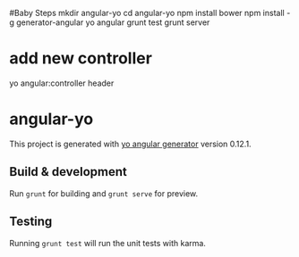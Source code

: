 #Baby Steps
mkdir angular-yo
cd angular-yo
npm install bower
npm install -g generator-angular
yo angular
grunt test
grunt server

# add new controller
yo angular:controller header

# angular-yo

This project is generated with [yo angular generator](https://github.com/yeoman/generator-angular)
version 0.12.1.

## Build & development

Run `grunt` for building and `grunt serve` for preview.

## Testing

Running `grunt test` will run the unit tests with karma.
